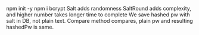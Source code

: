 npm init -y
npm i bcrypt 
Salt adds randomness 
SaltRound adds complexity, and higher number takes longer time to complete
We save hashed pw with salt in DB, not plain text.
Compare method compares, plain pw and resulting hashedPw is same.